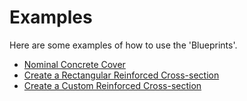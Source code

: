 # Examples

Here are some examples of how to use the 'Blueprints'.

- [Nominal Concrete Cover](nominal_concrete_cover.md)
- [Create a Rectangular Reinforced Cross-section](rectangular_reinforced_concrete_cross_section.md)
- [Create a Custom Reinforced Cross-section](rectangular_custom_reinforced_concrete_cross_section.md)